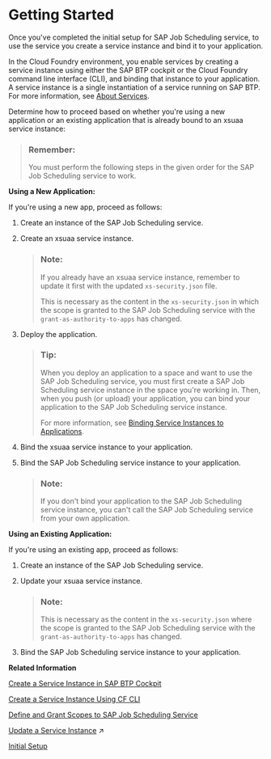 <!-- loio02e4e8bbcd7c4d5ea154f5d9aa2f46ac -->

# Getting Started

Once you've completed the initial setup for SAP Job Scheduling service, to use the service you create a service instance and bind it to your application.

In the Cloud Foundry environment, you enable services by creating a service instance using either the SAP BTP cockpit or the Cloud Foundry command line interface \(CLI\), and binding that instance to your application. A service instance is a single instantiation of a service running on SAP BTP. For more information, see [About Services](https://help.sap.com/viewer/65de2977205c403bbc107264b8eccf4b/Cloud/en-US/d1d0fc8e78474494a59caad02259ec7e.html).

Determine how to proceed based on whether you're using a new application or an existing application that is already bound to an xsuaa service instance:

> ### Remember:  
> You must perform the following steps in the given order for the SAP Job Scheduling service to work.

**Using a New Application:**

If you're using a new app, proceed as follows:

1.  Create an instance of the SAP Job Scheduling service.

2.  Create an xsuaa service instance.

    > ### Note:  
    > If you already have an xsuaa service instance, remember to update it first with the updated `xs-security.json` file.
    > 
    > This is necessary as the content in the `xs-security.json` in which the scope is granted to the SAP Job Scheduling service with the `grant-as-authority-to-apps` has changed.

3.  Deploy the application.

    > ### Tip:  
    > When you deploy an application to a space and want to use the SAP Job Scheduling service, you must first create a SAP Job Scheduling service instance in the space you're working in. Then, when you push \(or upload\) your application, you can bind your application to the SAP Job Scheduling service instance.
    > 
    > For more information, see [Binding Service Instances to Applications](https://help.sap.com/viewer/65de2977205c403bbc107264b8eccf4b/Cloud/en-US/e98280a71f17413088f8a10838a1e4cc.html).

4.  Bind the xsuaa service instance to your application.

5.  Bind the SAP Job Scheduling service instance to your application.

    > ### Note:  
    > If you don't bind your application to the SAP Job Scheduling service instance, you can't call the SAP Job Scheduling service from your own application.


**Using an Existing Application:**

If you're using an existing app, proceed as follows:

1.  Create an instance of the SAP Job Scheduling service.

2.  Update your xsuaa service instance.

    > ### Note:  
    > This is necessary as the content in the `xs-security.json` where the scope is granted to the SAP Job Scheduling service with the `grant-as-authority-to-apps` has changed.

3.  Bind the SAP Job Scheduling service instance to your application.




**Related Information**  


[Create a Service Instance in SAP BTP Cockpit](create-a-service-instance-in-sap-btp-cockpit-e267ab6.md "To use the SAP Job Scheduling service with action endpoints in your application or with Cloud Foundry tasks, you create an instance of the SAP Job Scheduling service using the SAP BTP cockpit and bind the service instance to your application.")

[Create a Service Instance Using CF CLI](create-a-service-instance-using-cf-cli-cb56f9e.md "To use the SAP Job Scheduling service with action endpoints in your application or with Cloud Foundry tasks, you create an instance of the SAP Job Scheduling service with the service plan standard using the Cloud Foundry Command Line Interface (CF CLI) and bind the service instance to your application.")

[Define and Grant Scopes to SAP Job Scheduling Service](../50---Security/define-and-grant-scopes-to-sap-job-scheduling-service-08933d3.md "Create and grant a scope to SAP Job Scheduling service.")

[Update a Service Instance](https://help.sap.com/viewer/ae8e8427ecdf407790d96dad93b5f723/Validation/en-US/7f926eb79a7746fd996363118cd2c2aa.html "You can update a service instance from the xsuaa service using the service broker.") :arrow_upper_right:

[Initial Setup](../initial-setup-0adb655.md "You can get started with the SAP Job Scheduling service using the standard procedures for the Cloud Foundry environment.")

